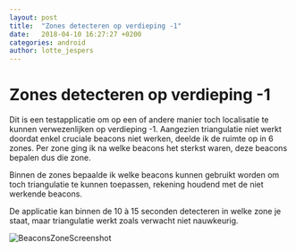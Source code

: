 ```yaml
---
layout: post
title:  "Zones detecteren op verdieping -1"
date:   2018-04-10 16:27:27 +0200
categories: android
author: lotte_jespers
---
```


# Zones detecteren op verdieping -1

Dit is een testapplicatie om op een of andere manier toch localisatie te kunnen verwezenlijken op verdieping -1.
Aangezien triangulatie niet werkt doordat enkel cruciale beacons niet werken, deelde ik de ruimte op in 6 zones. Per zone ging ik na welke beacons het sterkst waren, deze beacons bepalen dus die zone.

Binnen de zones bepaalde ik welke beacons kunnen gebruikt worden om toch triangulatie te kunnen toepassen, rekening houdend met de niet werkende beacons. 

De applicatie kan binnen de 10 à 15 seconden detecteren in welke zone je staat, maar triangulatie werkt zoals verwacht niet nauwkeurig.

![BeaconsZoneScreenshot](https://i.imgur.com/CXEZLNb.png)